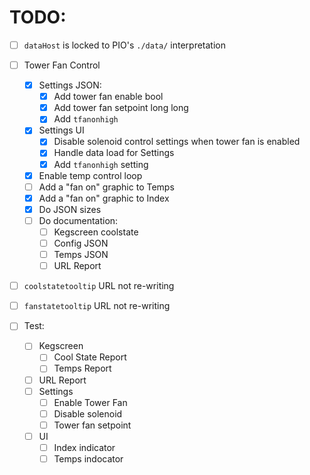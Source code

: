 # TODO:

- [ ] `dataHost` is locked to PIO's `./data/` interpretation

- [ ] Tower Fan Control
    - [x] Settings JSON:
        - [x] Add tower fan enable bool
        - [x] Add tower fan setpoint long long
        - [x] Add `tfanonhigh`
    - [x] Settings UI
        - [x] Disable solenoid control settings when tower fan is enabled
        - [x] Handle data load for Settings
        - [x] Add `tfanonhigh` setting
    - [x] Enable temp control loop
    - [ ] Add a "fan on" graphic to Temps
    - [x] Add a "fan on" graphic to Index
    - [x] Do JSON sizes
    - [ ] Do documentation:
        - [ ] Kegscreen coolstate
        - [ ] Config JSON
        - [ ] Temps JSON
        - [ ] URL Report
- [ ] `coolstatetooltip` URL not re-writing
- [ ] `fanstatetooltip` URL not re-writing
- [ ] Test:
    - [ ] Kegscreen
        - [ ] Cool State Report
        - [ ] Temps Report
    - [ ] URL Report
    - [ ] Settings
        - [ ] Enable Tower Fan
        - [ ] Disable solenoid
        - [ ] Tower fan setpoint
    - [ ] UI
        - [ ] Index indicator
        - [ ] Temps indocator

